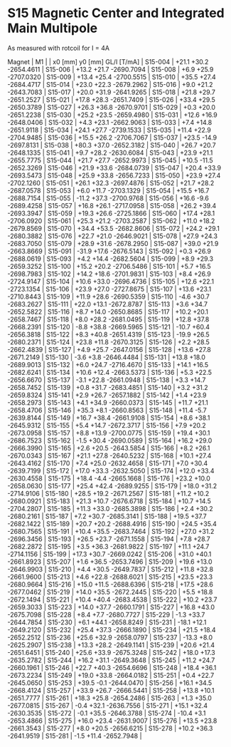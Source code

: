 S15 Magnetic Center and Integrated Main Multipole
=================================================

As measured with rotcoil for I =   4A

Magnet  |             M1               |
        | x0 [mm]  y0 [mm] GL/I [T/mA] |
S15-004 |   +21.1    +30.2 -2654.4611  |
S15-006 |   +13.2    +21.7 -2690.7094  |
S15-008 |    +6.9    +25.9 -2707.0320  |
S15-009 |   +13.4    +25.4 -2700.5515  |
S15-010 |   +35.5    +27.4 -2684.4717  |
S15-014 |   +23.0    +22.3 -2679.2962  |
S15-016 |    +9.0    +21.2 -2643.7083  |
S15-017 |   +20.0    +31.9 -2641.9265  |
S15-018 |   +21.8    +29.7 -2651.2527  |
S15-021 |   +17.8    +28.3 -2651.7409  |
S15-026 |   +33.4    +29.5 -2650.3789  |
S15-027 |   +26.3    +36.8 -2670.9701  |
S15-029 |    +0.3    +20.0 -2651.2238  |
S15-030 |   +25.2    +23.5 -2659.4980  |
S15-031 |   +12.6    +16.9 -2648.0406  |
S15-032 |    +4.3    +23.1 -2662.9063  |
S15-033 |    +7.4    +14.8 -2651.9118  |
S15-034 |   +24.1    +27.7 -2739.1533  |
S15-035 |   +11.4    +22.9 -2704.9485  |
S15-036 |   +15.5    +26.2 -2706.7067  |
S15-037 |   +23.5    -14.9 -2697.8131  |
S15-038 |   +80.3    +37.0 -2652.3182  |
S15-040 |   +26.7    +20.7 -2648.1335  |
S15-041 |    +9.7    +28.2 -2630.6084  |
S15-043 |   +23.9    +21.1 -2655.7775  |
S15-044 |   +21.7    +27.7 -2652.9973  |
S15-045 |   +10.5    -11.5 -2652.3269  |
S15-046 |   +21.9    +33.6 -2684.0739  |
S15-047 |   +20.4    +33.9 -2693.5473  |
S15-048 |   +25.9    +33.8 -2656.7233  |
S15-050 |   +23.9    +27.4 -2702.1260  |
S15-051 |   +26.1    +32.3 -2697.4876  |
S15-052 |   +21.7    +28.2 -2687.0578  |
S15-053 |    +6.0    +11.7 -2703.1329  |
S15-054 |   +15.5    +16.7 -2688.7154  |
S15-055 |   -11.2    +37.3 -2700.9768  |
S15-056 |   +16.6     -9.6 -2689.4258  |
S15-057 |   +16.8    +26.1 -2717.0958  |
S15-058 |   +26.2    +39.4 -2693.3947  |
S15-059 |   +19.3    +26.6 -2725.1866  |
S15-060 |   +17.4    +28.1 -2706.0920  |
S15-061 |   +25.3    +21.2 -2703.2587  |
S15-062 |   +11.0    +18.2 -2679.8569  |
S15-070 |   +34.4    +53.5 -2682.8606  |
S15-072 |   +24.2    +29.1 -2680.3882  |
S15-076 |   +22.7    +21.0 -2646.9021  |
S15-078 |   +27.9    +24.3 -2683.7050  |
S15-079 |   +28.9    +31.6 -2678.2950  |
S15-087 |   +39.0    +21.9 -2663.8669  |
S15-091 |   -31.9    +17.6 -2676.5143  |
S15-092 |    +0.3    +26.9 -2688.0619  |
S15-093 |    +4.2    +14.4 -2682.5604  |
S15-099 |    +8.9    +29.3 -2659.3252  |
S15-100 |   +15.2    +20.2 -2706.5486  |
S15-101 |    +5.7    +16.5 -2698.7983  |
S15-102 |   +14.2    +18.6 -2701.9831  |
S15-103 |    +8.4    +26.9 -2724.9147  |
S15-104 |   +10.6    +33.0 -2696.4736  |
S15-105 |   +12.6    +22.1 -2723.1354  |
S15-106 |   +23.9    +27.0 -2727.8675  |
S15-107 |   +13.6    +23.1 -2710.8443  |
S15-109 |   +11.9    +28.6 -2690.5359  |
S15-110 |    -4.6    +30.7 -2683.2627  |
S15-111 |   +22.0    +13.1 -2672.8787  |
S15-113 |    +3.6    +34.7 -2652.5822  |
S15-116 |    +8.7    +14.0 -2650.8685  |
S15-117 |   +10.2    +20.1 -2658.7467  |
S15-118 |    +8.0    +28.2 -2681.0495  |
S15-119 |   +12.8    +37.8 -2668.2391  |
S15-120 |    -8.8    +38.8 -2669.5965  |
S15-121 |   -10.7    +60.4 -2656.3818  |
S15-122 |    +8.3    +40.8 -2651.4319  |
S15-123 |   -19.9    +26.5 -2680.2371  |
S15-124 |   +23.8    +11.8 -2670.3125  |
S15-126 |    +2.2    +28.5 -2662.4839  |
S15-127 |    +4.9    +25.7 -2647.0156  |
S15-128 |   +13.6    +27.8 -2671.2149  |
S15-130 |    -3.6     +3.8 -2646.4484  |
S15-131 |   +13.8    +18.0 -2689.9013  |
S15-132 |    +6.0    +24.7 -2716.4670  |
S15-133 |   +14.1    +16.5 -2682.6241  |
S15-134 |   +10.6    +12.4 -2663.5373  |
S15-136 |    +5.3    +22.5 -2656.6670  |
S15-137 |    -3.1    +22.8 -2661.0948  |
S15-138 |    +3.3    +14.7 -2658.7452  |
S15-139 |    +0.8    +31.7 -2683.4851  |
S15-140 |    +3.2    +31.2 -2659.8324  |
S15-141 |    +2.9    +26.7 -2657.1882  |
S15-142 |    +1.4    +23.9 -2658.2973  |
S15-143 |    +4.1    +34.9 -2660.0373  |
S15-145 |   +11.7    +21.1 -2658.4706  |
S15-146 |   +35.3     +8.1 -2660.8563  |
S15-148 |   +11.4     -5.7 -2639.8144  |
S15-149 |   +16.7    +38.4 -2661.9108  |
S15-154 |    +8.6    +38.1 -2645.9312  |
S15-155 |    +5.4    +14.7 -2672.3717  |
S15-156 |    +7.9    +20.2 -2673.0958  |
S15-157 |    +8.8    +13.9 -2700.0775  |
S15-159 |   +19.4    +30.1 -2686.7523  |
S15-162 |    -1.5    +30.4 -2690.0589  |
S15-164 |   +16.2    +29.0 -2666.3990  |
S15-165 |    +2.6    +20.5 -2643.5854  |
S15-166 |    +8.2    +26.1 -2670.0343  |
S15-167 |   +21.1    +27.8 -2640.5232  |
S15-168 |   +10.1    +27.4 -2643.4162  |
S15-170 |    +7.4    +25.0 -2632.4658  |
S15-171 |    +7.0    +30.4 -2639.7199  |
S15-172 |   +17.0    +33.3 -2632.5050  |
S15-174 |   +12.0    +33.4 -2630.4558  |
S15-175 |   +18.4     -4.4 -2665.1668  |
S15-176 |   +23.2    +10.0 -2658.0630  |
S15-177 |   +25.4    +42.4 -2689.9255  |
S15-179 |   +18.0    +31.2 -2714.9106  |
S15-180 |   +28.5    +19.2 -2671.2567  |
S15-181 |   +11.2    +10.2 -2680.0921  |
S15-183 |   +21.3    +10.7 -2676.6718  |
S15-184 |   +10.7    +14.5 -2704.2807  |
S15-185 |   +11.3    +33.0 -2685.3898  |
S15-186 |    +2.4    +30.2 -2680.2161  |
S15-187 |    +7.2    +30.7 -2685.3141  |
S15-188 |   +19.5    +37.7 -2682.1422  |
S15-189 |   +20.7    +20.2 -2688.4916  |
S15-190 |   +24.5    +35.4 -2680.7565  |
S15-191 |   +10.4    +35.5 -2683.7464  |
S15-192 |   +27.0    +31.2 -2696.3456  |
S15-193 |   +26.5    +23.7 -2671.1558  |
S15-194 |    +7.8    +28.7 -2682.2872  |
S15-195 |    +3.5    +36.3 -2681.9822  |
S15-197 |   +11.1    +24.7 -2714.1156  |
S15-199 |   +17.3    +30.7 -2669.0242  |
S15-206 |   +31.0    +40.1 -2661.8923  |
S15-207 |    +1.6    +36.5 -2653.7496  |
S15-209 |   +19.6    +13.0 -2646.9903  |
S15-210 |    +4.4    +30.5 -2649.7837  |
S15-212 |   +11.8    +32.8 -2661.9600  |
S15-213 |    +4.6    +22.8 -2688.6021  |
S15-215 |   +23.5    +23.3 -2680.9664  |
S15-216 |   +15.0    +11.5 -2688.6396  |
S15-218 |   +17.5    +28.6 -2677.0462  |
S15-219 |   +14.0    +35.5 -2672.2445  |
S15-220 |    +5.5    +18.8 -2672.1494  |
S15-221 |   +10.4    +40.4 -2683.4538  |
S15-222 |   +10.2    +23.7 -2659.3033  |
S15-223 |   +14.0    +37.7 -2660.1791  |
S15-227 |   +16.8    +43.0 -2675.7098  |
S15-228 |    +8.4     +7.7 -2680.7727  |
S15-229 |    -1.3    +33.7 -2644.7854  |
S15-230 |    +6.1    +44.1 -2658.8249  |
S15-231 |   -18.1    +12.1 -2649.2120  |
S15-232 |   +25.4    +37.3 -2666.1890  |
S15-234 |   +21.5    +18.4 -2652.2512  |
S15-236 |   +25.6    +32.9 -2658.0797  |
S15-237 |   -13.3     +8.0 -2625.2907  |
S15-238 |   +13.3    +28.2 -2649.1141  |
S15-239 |   +20.6    +21.4 -2651.6451  |
S15-240 |   +25.6    +33.9 -2675.3248  |
S15-242 |   +18.0    +17.3 -2635.2782  |
S15-244 |   +16.2    +31.1 -2649.3648  |
S15-245 |   +11.2    +24.7 -2660.1961  |
S15-246 |   +22.7    +40.3 -2654.6696  |
S15-248 |   +18.4    +36.1 -2673.2234  |
S15-249 |   +19.0    +33.8 -2664.0182  |
S15-251 |    +0.4    +22.7 -2645.0650  |
S15-253 |   +39.5     -0.1 -2644.0470  |
S15-256 |   +16.1    +34.5 -2668.4124  |
S15-257 |   +33.9    +26.7 -2666.5441  |
S15-258 |   +13.8    +10.1 -2651.7777  |
S15-261 |   +18.3    +25.8 -2654.2486  |
S15-263 |    +1.3    +35.0 -2677.0815  |
S15-267 |    -0.4    +32.1 -2636.7556  |
S15-271 |   +15.1    +32.4 -2630.3535  |
S15-272 |    -0.1    +35.5 -2646.3788  |
S15-274 |   -10.4     +3.1 -2653.4866  |
S15-275 |   +16.0    +23.4 -2631.9007  |
S15-276 |   +13.5    +23.8 -2661.3543  |
S15-277 |    +8.0    +20.5 -2656.6215  |
S15-278 |   +10.2    +36.3 -2641.9519  |
S15-281 |    -1.5    +11.4 -2652.7948  |
